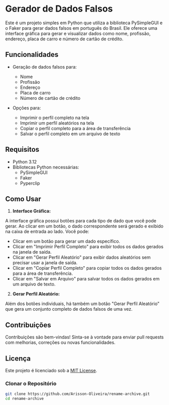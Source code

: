 # Gerador de Dados Falsos

Este é um projeto simples em Python que utiliza a biblioteca PySimpleGUI e o Faker para gerar dados falsos em português do Brasil. Ele oferece uma interface gráfica para gerar e visualizar dados como nome, profissão, endereço, placa de carro e número de cartão de crédito.

## Funcionalidades

- Geração de dados falsos para:
  - Nome
  - Profissão
  - Endereço
  - Placa de carro
  - Número de cartão de crédito

- Opções para:
  - Imprimir o perfil completo na tela
  - Imprimir um perfil aleatórios na tela
  - Copiar o perfil completo para a área de transferência
  - Salvar o perfil completo em um arquivo de texto


## Requisitos

- Python 3.12
- Bibliotecas Python necessárias:
  - PySimpleGUI
  - Faker
  - Pyperclip

## Como Usar

1. **Interface Gráfica:**

A interface gráfica possui botões para cada tipo de dado que você pode gerar. Ao clicar em um botão, o dado correspondente será gerado e exibido na caixa de entrada ao lado. Você pode:

- Clicar em um botão para gerar um dado específico.
- Clicar em "Imprimir Perfil Completo" para exibir todos os dados gerados na janela de saída.
- Clicar em "Gerar Perfil Aleatório" para exibir dados aleatórios sem precisar usar a janela de saída.
- Clicar em "Copiar Perfil Completo" para copiar todos os dados gerados para a área de transferência.
- Clicar em "Salvar em Arquivo" para salvar todos os dados gerados em um arquivo de texto.

2. **Gerar Perfil Aleatório:**

Além dos botões individuais, há também um botão "Gerar Perfil Aleatório" que gera um conjunto completo de dados falsos de uma vez.

## Contribuições

Contribuições são bem-vindas! Sinta-se à vontade para enviar pull requests com melhorias, correções ou novas funcionalidades.

## Licença

Este projeto é licenciado sob a [MIT License](LICENSE).

### Clonar o Repositório

```bash
git clone https://github.com/Arisson-Oliveira/rename-archive.git
cd rename-archive